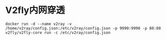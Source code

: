 # V2fly内网穿透

```shell
docker run -d --name v2ray -v /home/v2ray/config.json:/etc/v2ray/config.json -p 9990:9990 -p 80:80 v2fly/v2fly-core run -c /etc/v2ray/config.json 
```
